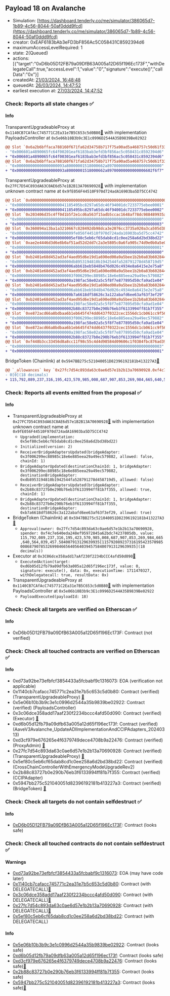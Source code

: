 ## Payload 18 on Avalanche

- Simulation: [https://dashboard.tenderly.co/me/simulator/386065d7-1b89-4c56-8044-50af0ddd9fcd](https://dashboard.tenderly.co/me/simulator/386065d7-1b89-4c56-8044-50af0ddd9fcd)
- creator: 0xEAF6183bAb3eFD3bF856Ac5C058431C8592394d6
- maximumAccessLevelRequired: 1
- state: 2(Queued)
- actions: [{"target":"0xD6b05D12FB79a09DfB63A005a12D65f196Ec173F","withDelegateCall":true,"accessLevel":1,"value":"0","signature":"execute()","callData":"0x"}]
- createdAt: [21/03/2024, 16:48:48](https://snowtrace.io/tx/0x2fc5fae7fd3f15d1dc7d84045403ccee8f79e0447e574a2c0d0ab1700dcd5fdb)
- queuedAt: [26/03/2024, 14:47:52](https://snowtrace.io/tx/0x9abb1f6e9b5057d6090973d463b919a6b73d6e4a036363c962dbec44d4cf0550)
- earliest execution at: [27/03/2024, 14:47:52](https://www.epochconverter.com/countdown?q=1711550872)

### Check: Reports all state changes :white_check_mark:

#### Info


TransparentUpgradeableProxy at `0x1140CB7CAfAcC745771C2Ea31e7B5C653c5d0B80`[:ghost:](https://github.com/bgd-labs/aave-address-book "GovernanceV3Avalanche.PAYLOADS_CONTROLLER") with implementation PayloadsController at `0x5e06b10B3b9c3E1c0996D2544A35B9839Be02922`
```diff
@@ Slot `0x6a2b6bffaca788160f671fa62d34758b717f75a90ad5a468757c50d61f33c443` @@
- "0x006601a4890065fc64f00201eaf6183bab3efd3bf856ac5c058431c8592394d6"
+ "0x006601a4890065fc64f00301eaf6183bab3efd3bf856ac5c058431c8592394d6"
@@ Slot `0x6a2b6bffaca788160f671fa62d34758b717f75a90ad5a468757c50d61f33c444` @@
- "0x000000000000000000093a80000001518000662a897000000000000000000000"
+ "0x000000000000000000093a80000001518000662a89700000000000006602f6f7"
```

TransparentUpgradeableProxy at `0x27FC7D54C893dA63C0AE6d57e1B2B13A70690928`[:ghost:](https://github.com/bgd-labs/aave-address-book "GovernanceV3Avalanche.CROSS_CHAIN_CONTROLLER") with implementation unknown contract name at `0x9fE056F44510F970d724adA16903ba5D75CC4742`
```diff
@@ Slot `0x0000000000000000000000000000000000000000000000000000000000000071` @@
- "0x0000000000000000000041185495bc8297a65dc46f94001dc7233775ebee0001"
+ "0x0000000000000000000041185495bc8297a65dc46f94001dc7233775ebee0002"
@@ Slot `0x203406d35c4ff0d1b5f2e1cd6a563f15adb5ccac1648af78dc988489935a5d72` @@
- "0x0000000000000000000000000000000000000000000000000000000000000000"
+ "0x0000000000000000000000000000000000000000000000000000000000000003"
@@ Slot `0x360894a13ba1a3210667c828492db98dca3e2076cc3735a920a3ca505d382bbc` @@
- "0x0000000000000000000000009fe056f44510f970d724ada16903ba5d75cc4742"
+ "0x0000000000000000000000005ef80c5eb6cf65dab8cd1c0ee258a6d2bd38bd22"
@@ Slot `0xae2e4446d3d6e8b0af51ad52d2dd7c2a3e5805c0a6fa905c74d9e0b0a5e08022` @@
- "0x0000000000000000000000000000000000000000000000000000000000000001"
+ "0x0000000000000000000000000000000000000000000000000000000000000000"
@@ Slot `0xb2401e68d452ad3af4aed95d6e19d1a690ed00a9a5bee1b2b0a83b6028446a4f` @@
- "0x000000000000000000000000db8953194810b1942544fa528791278d458719d5"
+ "0x0000000000000000000000006abb61beb5848b476d026c4934e8a6415e2e75a8"
@@ Slot `0xb2401e68d452ad3af4aed95d6e19d1a690ed00a9a5bee1b2b0a83b6028446a50` @@
- "0x0000000000000000000000003f006299ec88985c18e6e885eea29a49ec579882"
+ "0x000000000000000000000000a198fac58e02a5c5f8f7e877895d50cfa9ad1e04"
@@ Slot `0xb2401e68d452ad3af4aed95d6e19d1a690ed00a9a5bee1b2b0a83b6028446a53` @@
- "0x0000000000000000000000006abb61beb5848b476d026c4934e8a6415e2e75a8"
+ "0x000000000000000000000000b7a6618df58626c3a122abafd6ee63af63f3ef29"
@@ Slot `0xb2401e68d452ad3af4aed95d6e19d1a690ed00a9a5bee1b2b0a83b6028446a54` @@
- "0x000000000000000000000000a198fac58e02a5c5f8f7e877895d50cfa9ad1e04"
+ "0x0000000000000000000000002b88c83727b0e290b76eb3f6133994ff81b7f355"
@@ Slot `0xe872acd66a8bdbaa6b1eb645f474dd6437f0322cec1556dc1cb061cc9f56b1d2` @@
- "0x0000000000000000000000003f006299ec88985c18e6e885eea29a49ec579882"
+ "0x000000000000000000000000a198fac58e02a5c5f8f7e877895d50cfa9ad1e04"
@@ Slot `0xe872acd66a8bdbaa6b1eb645f474dd6437f0322cec1556dc1cb061cc9f56b1d4` @@
- "0x000000000000000000000000a198fac58e02a5c5f8f7e877895d50cfa9ad1e04"
+ "0x0000000000000000000000002b88c83727b0e290b76eb3f6133994ff81b7f355"
@@ Slot `0xf448b3cc33456d8a8cc11f98c55c4d4d98584d09606c1f0384fbc876ad391069` @@
- "0x0000000000000000000000000000000000000000000000000000000000000003"
+ "0x0000000000000000000000000000000000000000000000000000000000000001"
```

BridgeToken (Chainlink) at `0x5947BB275c521040051D82396192181b413227A3`[:ghost:](https://github.com/bgd-labs/aave-address-book "AaveV3Avalanche.ASSETS.LINKe.UNDERLYING")
```diff
@@ `_allowances` key `0x27fc7d54c893da63c0ae6d57e1b2b13a70690928.0xf4c7e640eda248ef95972845a62bdc74237805db` @@
- 0[0](18 decimals)
+ 115,792,089,237,316,195,423,570,985,008,687,907,853,269,984,665,640,564,039,457.584007913129639935[115792089237316195423570985008687907853269984665640564039457584007913129639935](18 decimals)
```


### Check: Reports all events emitted from the proposal :white_check_mark:

#### Info

- TransparentUpgradeableProxy at `0x27FC7D54C893dA63C0AE6d57e1B2B13A70690928`[:ghost:](https://github.com/bgd-labs/aave-address-book "GovernanceV3Avalanche.CROSS_CHAIN_CONTROLLER") with implementation unknown contract name at `0x9fE056F44510F970d724adA16903ba5D75CC4742`
  - `Upgraded(implementation: 0x5ef80c5eb6cf65dab8cd1c0ee258a6d2bd38bd22)`
  - `Initialized(version: 2)`
  - `ReceiverBridgeAdaptersUpdated(bridgeAdapter: 0x3f006299ec88985c18e6e885eea29a49ec579882, allowed: false, chainId: 1)`
  - `BridgeAdapterUpdated(destinationChainId: 1, bridgeAdapter: 0x3f006299ec88985c18e6e885eea29a49ec579882, destinationBridgeAdapter: 0xdb8953194810b1942544fa528791278d458719d5, allowed: false)`
  - `ReceiverBridgeAdaptersUpdated(bridgeAdapter: 0x2b88c83727b0e290b76eb3f6133994ff81b7f355, allowed: true, chainId: 1)`
  - `BridgeAdapterUpdated(destinationChainId: 1, bridgeAdapter: 0x2b88c83727b0e290b76eb3f6133994ff81b7f355, destinationBridgeAdapter: 0xb7a6618df58626c3a122abafd6ee63af63f3ef29, allowed: true)`
- BridgeToken (Chainlink) at `0x5947BB275c521040051D82396192181b413227A3`[:ghost:](https://github.com/bgd-labs/aave-address-book "AaveV3Avalanche.ASSETS.LINKe.UNDERLYING")
  - `Approval(owner: 0x27fc7d54c893da63c0ae6d57e1b2b13a70690928, spender: 0xf4c7e640eda248ef95972845a62bdc74237805db, value: 115,792,089,237,316,195,423,570,985,008,687,907,853,269,984,665,640,564,039,457.584007913129639935[115792089237316195423570985008687907853269984665640564039457584007913129639935](18 decimals))`
- Executor at `0x3C06dce358add17aAf230f2234bCCC4afd50d090`[:ghost:](https://github.com/bgd-labs/aave-address-book "AaveV2Avalanche.POOL_ADMIN, AaveV3Avalanche.ACL_ADMIN, GovernanceV3Avalanche.EXECUTOR_LVL_1")
  - `ExecutedAction(target: 0xd6b05d12fb79a09dfb63a005a12d65f196ec173f, value: 0, signature: execute(), data: 0x, executionTime: 1711470327, withDelegatecall: true, resultData: 0x)`
- TransparentUpgradeableProxy at `0x1140CB7CAfAcC745771C2Ea31e7B5C653c5d0B80`[:ghost:](https://github.com/bgd-labs/aave-address-book "GovernanceV3Avalanche.PAYLOADS_CONTROLLER") with implementation PayloadsController at `0x5e06b10B3b9c3E1c0996D2544A35B9839Be02922`
  - `PayloadExecuted(payloadId: 18)`

### Check: Check all targets are verified on Etherscan :white_check_mark:

#### Info

- 0xD6b05D12FB79a09DfB63A005a12D65f196Ec173F: Contract (not verified) 

### Check: Check all touched contracts are verified on Etherscan :white_check_mark:

#### Info

- 0xd73a92be73efbfcf3854433a5fcbabf9c1316073: EOA (verification not applicable)
- 0x1140cb7cafacc745771c2ea31e7b5c653c5d0b80: Contract (verified) (TransparentUpgradeableProxy) [:ghost:](https://github.com/bgd-labs/aave-address-book "GovernanceV3Avalanche.PAYLOADS_CONTROLLER")
- 0x5e06b10b3b9c3e1c0996d2544a35b9839be02922: Contract (verified) (PayloadsController) 
- 0x3c06dce358add17aaf230f2234bccc4afd50d090: Contract (verified) (Executor) [:ghost:](https://github.com/bgd-labs/aave-address-book "AaveV2Avalanche.POOL_ADMIN, AaveV3Avalanche.ACL_ADMIN, GovernanceV3Avalanche.EXECUTOR_LVL_1")
- 0xd6b05d12fb79a09dfb63a005a12d65f196ec173f: Contract (verified) (AaveV3Avalanche_UpdateADIImplementationAndCCIPAdapters_20240313) 
- 0xd3cf979e676265e4f6379749dece4708b9a22476: Contract (verified) (ProxyAdmin) [:ghost:](https://github.com/bgd-labs/aave-address-book "MiscAvalanche.PROXY_ADMIN")
- 0x27fc7d54c893da63c0ae6d57e1b2b13a70690928: Contract (verified) (TransparentUpgradeableProxy) [:ghost:](https://github.com/bgd-labs/aave-address-book "GovernanceV3Avalanche.CROSS_CHAIN_CONTROLLER")
- 0x5ef80c5eb6cf65dab8cd1c0ee258a6d2bd38bd22: Contract (verified) (CrossChainControllerWithEmergencyModeUpgradeRev2) 
- 0x2b88c83727b0e290b76eb3f6133994ff81b7f355: Contract (verified) (CCIPAdapter) 
- 0x5947bb275c521040051d82396192181b413227a3: Contract (verified) (BridgeToken) [:ghost:](https://github.com/bgd-labs/aave-address-book "AaveV3Avalanche.ASSETS.LINKe.UNDERLYING")

### Check: Check all targets do not contain selfdestruct :white_check_mark:

#### Info

- [0xD6b05D12FB79a09DfB63A005a12D65f196Ec173F](https://snowtrace.io/address/0xD6b05D12FB79a09DfB63A005a12D65f196Ec173F): Contract (looks safe)

### Check: Check all touched contracts do not contain selfdestruct :white_check_mark:

#### Warnings

- [0xd73a92be73efbfcf3854433a5fcbabf9c1316073](https://snowtrace.io/address/0xd73a92be73efbfcf3854433a5fcbabf9c1316073): EOA (may have code later)
- [0x1140cb7cafacc745771c2ea31e7b5c653c5d0b80](https://snowtrace.io/address/0x1140cb7cafacc745771c2ea31e7b5c653c5d0b80): Contract (with DELEGATECALL)[:ghost:](https://github.com/bgd-labs/aave-address-book "GovernanceV3Avalanche.PAYLOADS_CONTROLLER")
- [0x3c06dce358add17aaf230f2234bccc4afd50d090](https://snowtrace.io/address/0x3c06dce358add17aaf230f2234bccc4afd50d090): Contract (with DELEGATECALL)[:ghost:](https://github.com/bgd-labs/aave-address-book "AaveV2Avalanche.POOL_ADMIN, AaveV3Avalanche.ACL_ADMIN, GovernanceV3Avalanche.EXECUTOR_LVL_1")
- [0x27fc7d54c893da63c0ae6d57e1b2b13a70690928](https://snowtrace.io/address/0x27fc7d54c893da63c0ae6d57e1b2b13a70690928): Contract (with DELEGATECALL)[:ghost:](https://github.com/bgd-labs/aave-address-book "GovernanceV3Avalanche.CROSS_CHAIN_CONTROLLER")
- [0x5ef80c5eb6cf65dab8cd1c0ee258a6d2bd38bd22](https://snowtrace.io/address/0x5ef80c5eb6cf65dab8cd1c0ee258a6d2bd38bd22): Contract (with DELEGATECALL)

#### Info

- [0x5e06b10b3b9c3e1c0996d2544a35b9839be02922](https://snowtrace.io/address/0x5e06b10b3b9c3e1c0996d2544a35b9839be02922): Contract (looks safe)
- [0xd6b05d12fb79a09dfb63a005a12d65f196ec173f](https://snowtrace.io/address/0xd6b05d12fb79a09dfb63a005a12d65f196ec173f): Contract (looks safe)
- [0xd3cf979e676265e4f6379749dece4708b9a22476](https://snowtrace.io/address/0xd3cf979e676265e4f6379749dece4708b9a22476): Contract (looks safe)[:ghost:](https://github.com/bgd-labs/aave-address-book "MiscAvalanche.PROXY_ADMIN")
- [0x2b88c83727b0e290b76eb3f6133994ff81b7f355](https://snowtrace.io/address/0x2b88c83727b0e290b76eb3f6133994ff81b7f355): Contract (looks safe)
- [0x5947bb275c521040051d82396192181b413227a3](https://snowtrace.io/address/0x5947bb275c521040051d82396192181b413227a3): Contract (looks safe)[:ghost:](https://github.com/bgd-labs/aave-address-book "AaveV3Avalanche.ASSETS.LINKe.UNDERLYING")

